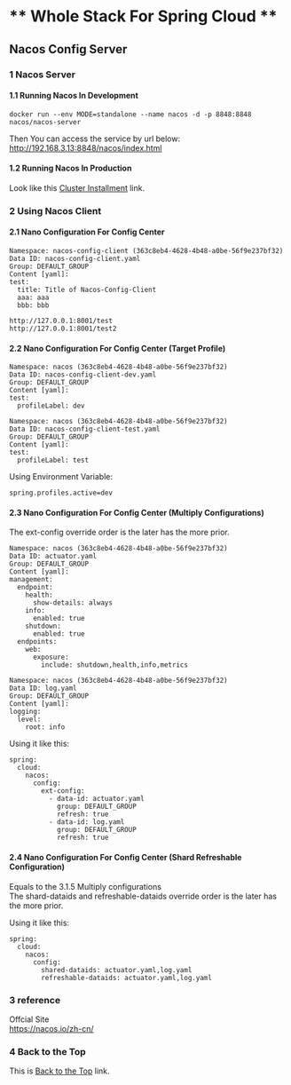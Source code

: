# ** Whole Stack For Spring Cloud **

## Nacos Config Server

### 1 Nacos Server

#### 1.1 Running Nacos In Development
```
docker run --env MODE=standalone --name nacos -d -p 8848:8848 nacos/nacos-server
```
Then You can access the service by url below:  
http://192.168.3.13:8848/nacos/index.html

#### 1.2 Running Nacos In Production
Look like this [Cluster Installment](./install.md) link.

### 2 Using Nacos Client

#### 2.1 Nano Configuration For Config Center
```
Namespace: nacos-config-client (363c8eb4-4628-4b48-a0be-56f9e237bf32)
Data ID: nacos-config-client.yaml
Group: DEFAULT_GROUP
Content [yaml]: 
test:
  title: Title of Nacos-Config-Client 
  aaa: aaa
  bbb: bbb
```

```
http://127.0.0.1:8001/test  
http://127.0.0.1:8001/test2
```

#### 2.2 Nano Configuration For Config Center (Target Profile)
```
Namespace: nacos (363c8eb4-4628-4b48-a0be-56f9e237bf32)
Data ID: nacos-config-client-dev.yaml
Group: DEFAULT_GROUP
Content [yaml]: 
test:
  profileLabel: dev
```

```
Namespace: nacos (363c8eb4-4628-4b48-a0be-56f9e237bf32)
Data ID: nacos-config-client-test.yaml
Group: DEFAULT_GROUP
Content [yaml]: 
test:
  profileLabel: test
```

Using Environment Variable:    
```
spring.profiles.active=dev
```

#### 2.3 Nano Configuration For Config Center (Multiply Configurations)
The ext-config override order is the later has the more prior.
```
Namespace: nacos (363c8eb4-4628-4b48-a0be-56f9e237bf32)
Data ID: actuator.yaml
Group: DEFAULT_GROUP
Content [yaml]: 
management:
  endpoint:
    health:
      show-details: always
    info:
      enabled: true
    shutdown:
      enabled: true
  endpoints:
    web:
      exposure:
        include: shutdown,health,info,metrics
```

```
Namespace: nacos (363c8eb4-4628-4b48-a0be-56f9e237bf32)
Data ID: log.yaml
Group: DEFAULT_GROUP
Content [yaml]: 
logging:
  level: 
    root: info
```

Using it like this:
```
spring:
  cloud:
    nacos:
      config:
        ext-config:
          - data-id: actuator.yaml
            group: DEFAULT_GROUP
            refresh: true
          - data-id: log.yaml
            group: DEFAULT_GROUP
            refresh: true
```

#### 2.4 Nano Configuration For Config Center (Shard Refreshable Configuration)
Equals to the 3.1.5 Multiply configurations   
The shard-dataids and refreshable-dataids override order is the later has the more prior.  

Using it like this:
```
spring:
  cloud:
    nacos:
      config:
        shared-dataids: actuator.yaml,log.yaml
        refreshable-dataids: actuator.yaml,log.yaml
```

### 3 reference

Offcial Site  
https://nacos.io/zh-cn/  

### 4 Back to the Top

This is [Back to the Top](../readme.md) link.